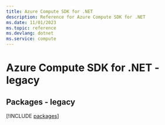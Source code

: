 ```yaml
---
title: Azure Compute SDK for .NET
description: Reference for Azure Compute SDK for .NET
ms.date: 11/01/2023
ms.topic: reference
ms.devlang: dotnet
ms.service: compute
---
```

# Azure Compute SDK for .NET - legacy
## Packages - legacy
[!INCLUDE [packages](compute-index.md)]
